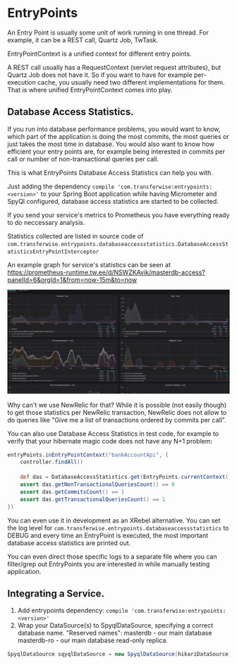 # EntryPoints
An Entry Point is usually some unit of work running in one thread.
For example, it can be a REST call, Quartz Job, TwTask.

EntryPointContext is a unified context for different entry points.

A REST call usually has a RequestContext (servlet request attributes), but Quartz Job does not have it.
So if you want to have for example per-execution cache, you usually need two different implementations for them.
That is where unified EntryPointContext comes into play.

## Database Access Statistics.

If you run into database performance problems, you would want to know, which part of the application is doing the most commits, the most queries
or just takes the most time in database. You would also want to know how efficient your entry points are, for example being interested in commits per call or
number of non-transactional queries per call.

This is what EntryPoints Database Access Statistics can help you with.

Just adding the dependency `compile 'com.transferwise:entrypoints:<version>'` to your Spring Boot application while having Micrometer and SpyQl configured, 
database access statistics are started to be collected.

If you send your service's metrics to Prometheus you have everything ready to do neccessary analysis.

Statistics collected are listed in source code of `com.transferwise.entrypoints.databaseaccessstatistics.DatabaseAccessStatisticsEntryPointInterceptor`     

An example graph for service's statistics can be seen at https://prometheus-runtime.tw.ee/d/NSWZKAvik/masterdb-access?panelId=6&orgId=1&from=now-15m&to=now

![Database access statistics](docs/das.png)

Why can't we use NewRelic for that? While it is possible (not easily though) to get those statistics per NewRelic transaction, NewRelic
does not allow to do queries like "Give me a list of transactions ordered by commits per call". 

You can also use Database Access Statistics in test code, for example to verify that your hibernate magic code does not have any N+1 problem:
```groovy
entryPoints.inEntryPointContext("bankAccountApi", {
	controller.findAll()

	def das = DatabaseAccessStatistics.get(EntryPoints.currentContext(), "master")
	assert das.getNonTransactionalQueriesCount() == 0
	assert das.getCommitsCount() == 1
	assert das.getTransactionalQueriesCount() == 1
})
``` 

You can even use it in development as an XRebel alternative.
You can set the log level for `com.transferwise.entrypoints.databaseaccessstatistics` to DEBUG and every time an EntryPoint is executed,
the most important database access statistics are printed out.

You can even direct those specific logs to a separate file where you can filter/grep out EntryPoints you are interested in while manually testing application.

## Integrating a Service.
1. Add entrypoints dependency: `compile 'com.transferwise:entrypoints:<version>'`
2. Wrap your DataSource(s) to SpyqlDataSource, specifying a correct database name. "Reserved names":
masterdb - our main database
masterdb-ro - our main database read-only replica.

```java
SpyqlDataSource sqyqlDataSource = new SpyqlDataSource(hikariDataSource);
```
